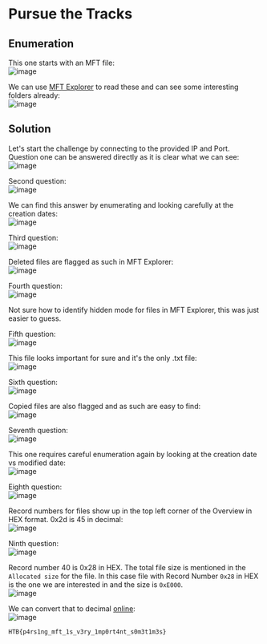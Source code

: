 # Pursue the Tracks

## Enumeration
This one starts with an MFT file:  
![image](https://github.com/LazyTitan33/CTF-Writeups/assets/80063008/fe7ca245-b478-4acb-8753-63beca0db35f)

We can use [MFT Explorer](https://f001.backblazeb2.com/file/EricZimmermanTools/MFTExplorer.zip) to read these and can see some interesting folders already:  
![image](https://github.com/LazyTitan33/CTF-Writeups/assets/80063008/51f62872-bc45-49c9-b963-3c85e2f41ada)

## Solution
Let's start the challenge by connecting to the provided IP and Port. Question one can be answered directly as it is clear what we can see:  
![image](https://github.com/LazyTitan33/CTF-Writeups/assets/80063008/9ed9615a-231f-4801-9ace-9786c0b3ddec)

Second question:  
![image](https://github.com/LazyTitan33/CTF-Writeups/assets/80063008/816f9680-255c-434a-807a-80b4aa652fd2)

We can find this answer by enumerating and looking carefully at the creation dates:  
![image](https://github.com/LazyTitan33/CTF-Writeups/assets/80063008/12012ba6-e45c-4cb5-931c-d78ca52e97a4)

Third question:  
![image](https://github.com/LazyTitan33/CTF-Writeups/assets/80063008/7534585a-64cf-4cfa-b934-a945fee0e63e)

Deleted files are flagged as such in MFT Explorer:  
![image](https://github.com/LazyTitan33/CTF-Writeups/assets/80063008/93b3b99b-cc09-435f-820c-585cdd9d36da)

Fourth question:  
![image](https://github.com/LazyTitan33/CTF-Writeups/assets/80063008/4bca7def-4831-4691-b1a8-c1fd8dea68f1)

Not sure how to identify hidden mode for files in MFT Explorer, this was just easier to guess.

Fifth question:  
![image](https://github.com/LazyTitan33/CTF-Writeups/assets/80063008/b1709317-d97d-4da9-bff3-6d77966d38d8)

This file looks important for sure and it's the only .txt file:  
![image](https://github.com/LazyTitan33/CTF-Writeups/assets/80063008/68b4ae45-0c83-45a2-9062-fd8123f5e3c6)

Sixth question:  
![image](https://github.com/LazyTitan33/CTF-Writeups/assets/80063008/50e0e3f3-756f-49d9-addf-d9b6a72922d9)

Copied files are also flagged and as such are easy to find:  
![image](https://github.com/LazyTitan33/CTF-Writeups/assets/80063008/dee85ef3-aac3-416b-bcef-39b88a092a69)

Seventh question:  
![image](https://github.com/LazyTitan33/CTF-Writeups/assets/80063008/d7bc099b-cea1-4ee0-8c42-4153cbefd96f)

This one requires careful enumeration again by looking at the creation date vs modified date:  
![image](https://github.com/LazyTitan33/CTF-Writeups/assets/80063008/fd195521-a32d-4d31-8f3f-d41e5f1aa64f)

Eighth question:  
![image](https://github.com/LazyTitan33/CTF-Writeups/assets/80063008/e454478d-1433-481b-8e08-29a1b5a39af9)

Record numbers for files show up in the top left corner of the Overview in HEX format. 0x2d is 45 in decimal:  
![image](https://github.com/LazyTitan33/CTF-Writeups/assets/80063008/b70d8c9c-e7d7-4e85-9c8f-e8d4f9a7e606)

Ninth question:  
![image](https://github.com/LazyTitan33/CTF-Writeups/assets/80063008/d51e4b1d-0ba2-4d92-9105-522fd208f518)

Record number 40 is 0x28 in HEX. The total file size is mentioned in the `Allocated size` for the file. In this case file with Record Number `0x28` in HEX is the one we are interested in and the size is `0xE000`.   
![image](https://github.com/LazyTitan33/CTF-Writeups/assets/80063008/c4fa0e03-e300-429b-acdb-970e30c93ddd)

We can convert that to decimal [online](https://www.rapidtables.com/convert/number/hex-to-decimal.html):  
![image](https://github.com/LazyTitan33/CTF-Writeups/assets/80063008/09d35e5f-89d5-4ff5-a55a-656f8c07e7e8)

`HTB{p4rs1ng_mft_1s_v3ry_1mp0rt4nt_s0m3t1m3s}`


